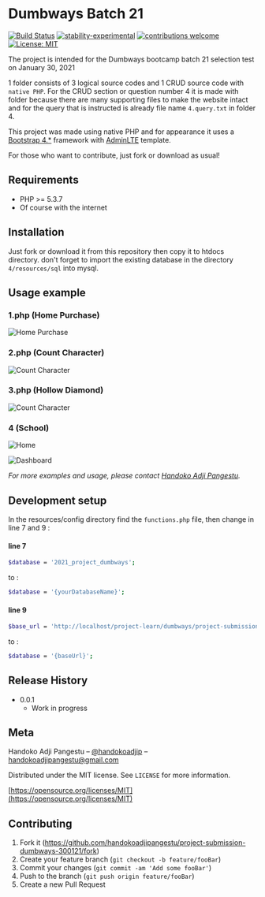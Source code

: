 # Dumbways Batch 21

[![Build Status](https://travis-ci.org/dwyl/esta.svg?branch=master)](https://github.com/handokoadjipangestu/project-submission-dumbways-300121)
[![stability-experimental](https://img.shields.io/badge/stability-experimental-orange.svg)](https://github.com/handokoadjipangestu/project-submission-dumbways-300121)
[![contributions welcome](https://img.shields.io/badge/contributions-welcome-brightgreen.svg?style=flat)](https://github.com/handokoadjipangestu/project-submission-dumbways-300121/fork)
[![License: MIT](https://img.shields.io/badge/License-MIT-yellow.svg)](https://opensource.org/licenses/MIT)

The project is intended for the Dumbways bootcamp batch 21 selection test on January 30, 2021

1 folder consists of 3 logical source codes and 1 CRUD source code with `native PHP`. For the CRUD section or question number 4 it is made with folder because there are many supporting files to make the website intact and for the query that is instructed is already file name `4.query.txt` in folder 4.

This project was made using native PHP and for appearance it uses a [Bootstrap 4.\*](https://getbootstrap.com/docs/4.0/getting-started/introduction/) framework with [AdminLTE](https://adminlte.io/) template.

For those who want to contribute, just fork or download as usual!

## Requirements

- PHP >= 5.3.7
- Of course with the internet

## Installation

Just fork or download it from this repository then copy it to htdocs directory. don't forget to import the existing database in the directory `4/resources/sql` into mysql.

## Usage example

### 1.php (Home Purchase)

![Home Purchase](http://bebaskripsi.000webhostapp.com/project-submission-dumbways-300121/1.png?)

### 2.php (Count Character)

![Count Character](http://bebaskripsi.000webhostapp.com/project-submission-dumbways-300121/2.png?)

### 3.php (Hollow Diamond)

![Count Character](http://bebaskripsi.000webhostapp.com/project-submission-dumbways-300121/3.png?)

### 4 (School)

![Home](http://bebaskripsi.000webhostapp.com/project-submission-dumbways-300121/4-home.png?)

![Dashboard](http://bebaskripsi.000webhostapp.com/project-submission-dumbways-300121/4-dashboard.png?)

_For more examples and usage, please contact [Handoko Adji Pangestu](https://www.instagram.com/handokoadjip/)._

## Development setup

In the resources/config directory find the `functions.php` file, then change in line 7 and 9 :

#### line 7

```sh
$database = '2021_project_dumbways';
```

to :

```sh
$database = '{yourDatabaseName}';
```

#### line 9

```sh
$base_url = 'http://localhost/project-learn/dumbways/project-submission-dumbways-300121/4';
```

to :

```sh
$database = '{baseUrl}';
```

## Release History

- 0.0.1
  - Work in progress

## Meta

Handoko Adji Pangestu – [@handokoadjip](https://www.instagram.com/handokoadjip/) – handokoadjipangestu@gmail.com

Distributed under the MIT license. See `LICENSE` for more information.

[https://opensource.org/licenses/MIT](https://opensource.org/licenses/MIT)

## Contributing

1. Fork it (<https://github.com/handokoadjipangestu/project-submission-dumbways-300121/fork>)
2. Create your feature branch (`git checkout -b feature/fooBar`)
3. Commit your changes (`git commit -am 'Add some fooBar'`)
4. Push to the branch (`git push origin feature/fooBar`)
5. Create a new Pull Request

